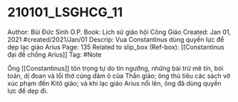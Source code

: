 # 210101_LSGHCG_11

Author: Bùi Đức Sinh O.P.
Book: Lịch sử giáo hội Công Giáo
Created: Jan 01, 2021
#created/2021/Jan/01 
Descrip: Vua Constantinus dùng quyền lực để dẹp lạc giáo Arius
Page: 135
Related to slip_box (Ref-box): [[Constantinus đại đế chống Arius]]
Tag: #Note

Ông [[Constantinus]] tôn trọng tự do tín ngưỡng, những bài trừ mê tín, bói toán, dị đoan và lối thờ cúng dâm ô của Thần giáo; ông thủ tiêu các sách vở xúc phạm đến Kitô giáo; và khi lạc giáo Arius nổi lên, ông đã dùng quyền lực để dẹp đi.